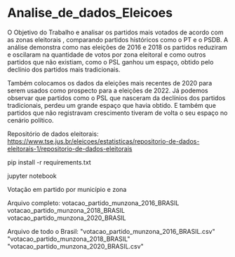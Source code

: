 # Analise_de_dados_Eleicoes
 O Objetivo do Trabalho e analisar os partidos mais votados de acordo com as zonas eleitorais , comparando partidos históricos como o PT e o PSDB.
 A análise demonstra como nas  eleições de 2016 e 2018 os partidos reduziram e oscilaram na quantidade de votos por zona eleitoral e como outros partidos que não existiam, como o PSL ganhou um espaço, obtido pelo declínio dos partidos mais tradicionais. <p>Também colocamos os dados da eleições mais recentes de 2020 para serem usados como prospecto para a eleições de 2022. Já podemos observar que partidos como o PSL que nasceram da declínios dos partidos tradicionais, perdeu um grande espaço que havia obtido. E também que partidos que não registravam crescimento  tiveram de volta o seu espaço no cenário político. <p>
 
Repositório de dados eleitorais: https://www.tse.jus.br/eleicoes/estatisticas/repositorio-de-dados-eleitorais-1/repositorio-de-dados-eleitorais

pip install -r requirements.txt

jupyter notebook

Votação em partido por município e zona 

Arquivo completo: 
votacao_partido_munzona_2016_BRASIL
votacao_partido_munzona_2018_BRASIL
votacao_partido_munzona_2020_BRASIL

Arquivo de todo o Brasil: "votacao_partido_munzona_2016_BRASIL.csv"
"votacao_partido_munzona_2018_BRASIL"
"votacao_partido_munzona_2020_BRASIL.csv"
